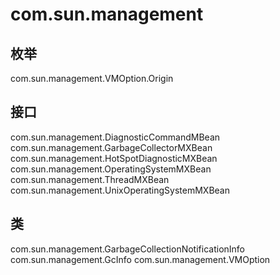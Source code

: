 # com.sun.management

## 枚举

com.sun.management.VMOption.Origin

## 接口

com.sun.management.DiagnosticCommandMBean
com.sun.management.GarbageCollectorMXBean
com.sun.management.HotSpotDiagnosticMXBean
com.sun.management.OperatingSystemMXBean
com.sun.management.ThreadMXBean
com.sun.management.UnixOperatingSystemMXBean

## 类

com.sun.management.GarbageCollectionNotificationInfo
com.sun.management.GcInfo
com.sun.management.VMOption




